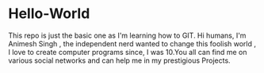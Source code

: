 # Hello-World
This repo is just the basic one as I'm learning how to GIT.
Hi humans,
I'm Animesh Singh , the independent nerd wanted to change this foolish world , I love to create computer programs since, I was 10.You all can find me on various social networks and can help me in my prestigious Projects.
